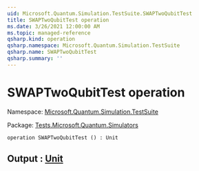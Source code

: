 ```yaml
---
uid: Microsoft.Quantum.Simulation.TestSuite.SWAPTwoQubitTest
title: SWAPTwoQubitTest operation
ms.date: 3/26/2021 12:00:00 AM
ms.topic: managed-reference
qsharp.kind: operation
qsharp.namespace: Microsoft.Quantum.Simulation.TestSuite
qsharp.name: SWAPTwoQubitTest
qsharp.summary: ''
---
```


# SWAPTwoQubitTest operation

Namespace: [Microsoft.Quantum.Simulation.TestSuite](xref:Microsoft.Quantum.Simulation.TestSuite)

Package: [Tests.Microsoft.Quantum.Simulators](https://nuget.org/packages/Tests.Microsoft.Quantum.Simulators)




```qsharp
operation SWAPTwoQubitTest () : Unit
```


## Output : [Unit](xref:microsoft.quantum.lang-ref.unit)

